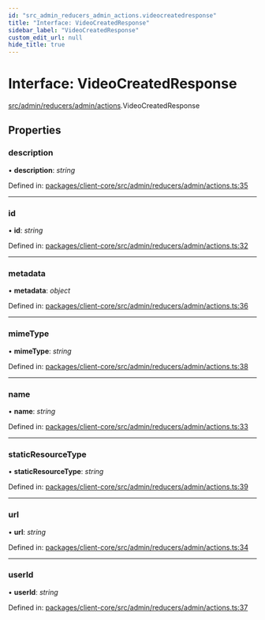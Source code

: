 ```yaml
---
id: "src_admin_reducers_admin_actions.videocreatedresponse"
title: "Interface: VideoCreatedResponse"
sidebar_label: "VideoCreatedResponse"
custom_edit_url: null
hide_title: true
---
```


# Interface: VideoCreatedResponse

[src/admin/reducers/admin/actions](../modules/src_admin_reducers_admin_actions.md).VideoCreatedResponse

## Properties

### description

• **description**: *string*

Defined in: [packages/client-core/src/admin/reducers/admin/actions.ts:35](https://github.com/xr3ngine/xr3ngine/blob/65dfcf39a/packages/client-core/src/admin/reducers/admin/actions.ts#L35)

___

### id

• **id**: *string*

Defined in: [packages/client-core/src/admin/reducers/admin/actions.ts:32](https://github.com/xr3ngine/xr3ngine/blob/65dfcf39a/packages/client-core/src/admin/reducers/admin/actions.ts#L32)

___

### metadata

• **metadata**: *object*

Defined in: [packages/client-core/src/admin/reducers/admin/actions.ts:36](https://github.com/xr3ngine/xr3ngine/blob/65dfcf39a/packages/client-core/src/admin/reducers/admin/actions.ts#L36)

___

### mimeType

• **mimeType**: *string*

Defined in: [packages/client-core/src/admin/reducers/admin/actions.ts:38](https://github.com/xr3ngine/xr3ngine/blob/65dfcf39a/packages/client-core/src/admin/reducers/admin/actions.ts#L38)

___

### name

• **name**: *string*

Defined in: [packages/client-core/src/admin/reducers/admin/actions.ts:33](https://github.com/xr3ngine/xr3ngine/blob/65dfcf39a/packages/client-core/src/admin/reducers/admin/actions.ts#L33)

___

### staticResourceType

• **staticResourceType**: *string*

Defined in: [packages/client-core/src/admin/reducers/admin/actions.ts:39](https://github.com/xr3ngine/xr3ngine/blob/65dfcf39a/packages/client-core/src/admin/reducers/admin/actions.ts#L39)

___

### url

• **url**: *string*

Defined in: [packages/client-core/src/admin/reducers/admin/actions.ts:34](https://github.com/xr3ngine/xr3ngine/blob/65dfcf39a/packages/client-core/src/admin/reducers/admin/actions.ts#L34)

___

### userId

• **userId**: *string*

Defined in: [packages/client-core/src/admin/reducers/admin/actions.ts:37](https://github.com/xr3ngine/xr3ngine/blob/65dfcf39a/packages/client-core/src/admin/reducers/admin/actions.ts#L37)
